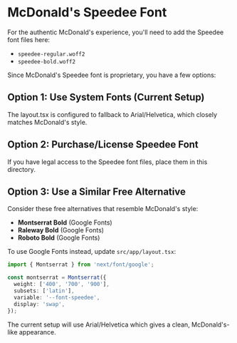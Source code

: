 # McDonald's Speedee Font

For the authentic McDonald's experience, you'll need to add the Speedee font files here:

- `speedee-regular.woff2`
- `speedee-bold.woff2`

Since McDonald's Speedee font is proprietary, you have a few options:

## Option 1: Use System Fonts (Current Setup)
The layout.tsx is configured to fallback to Arial/Helvetica, which closely matches McDonald's style.

## Option 2: Purchase/License Speedee Font
If you have legal access to the Speedee font files, place them in this directory.

## Option 3: Use a Similar Free Alternative
Consider these free alternatives that resemble McDonald's style:
- **Montserrat Bold** (Google Fonts)
- **Raleway Bold** (Google Fonts)
- **Roboto Bold** (Google Fonts)

To use Google Fonts instead, update `src/app/layout.tsx`:

```typescript
import { Montserrat } from 'next/font/google';

const montserrat = Montserrat({
  weight: ['400', '700', '900'],
  subsets: ['latin'],
  variable: '--font-speedee',
  display: 'swap',
});
```

The current setup will use Arial/Helvetica which gives a clean, McDonald's-like appearance.
